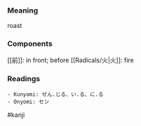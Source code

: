 ### Meaning

roast

### Components

[[前]]: in front; before [[Radicals/火|火]]: fire

### Readings

```
- Kunyomi: せん.じる、い.る、に.る
- Onyomi: セン
```

#kanji